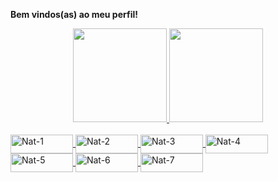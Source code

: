<b>Bem vindos(as) ao meu perfil!</b>

<!--
**natmirandadeveloper/natmirandadeveloper** is a ✨ _special_ ✨ repository because its `README.md` (this file) appears on your GitHub profile.

Here are some ideas to get you started:

- 🔭 I’m currently working on ...
- 🌱 I’m currently learning ...
- 👯 I’m looking to collaborate on ...
- 🤔 I’m looking for help with ...
- 💬 Ask me about ...
- 📫 How to reach me: ...
- 😄 Pronouns: ...
- ⚡ Fun fact: ...
-->

<div align="center">
  <a href="https://github.com/natmirandadeveloper">
  <img height="150em" src="https://github-readme-stats.vercel.app/api?username=natmirandadeveloper&show_icons=true&theme=synthwave&include_all_commits=true&count_private=true"/>
  <img height="150em" src="https://github-readme-stats.vercel.app/api/top-langs/?username=natmirandadeveloper&layout=compact&langs_count=7&theme=synthwave"/>
</div>

<div style="display: inline_block"><br>
  <img align="center" alt="Nat-1" height="30" width="100" src="https://img.shields.io/badge/Android-3DDC84?style=for-the-badge&logo=android&logoColor=white">
  <img align="center" alt="Nat-2" height="30" width="100" src="https://img.shields.io/badge/PHP-777BB4?style=for-the-badge&logo=php&logoColor=white">
  <img align="center" alt="Nat-3" height="30" width="100" src="https://img.shields.io/badge/Kotlin-0095D5?&style=for-the-badge&logo=kotlin&logoColor=white">
  <img align="center" alt="Nat-4" height="30" width="100" src="https://img.shields.io/badge/React-20232A?style=for-the-badge&logo=react&logoColor=61DAFB">
  <img align="center" alt="Nat-5" height="30" width="100" src="https://img.shields.io/badge/CSS3-1572B6?style=for-the-badge&logo=css3&logoColor=white">
  <img align="center" alt="Nat-6" height="30" width="100" src="https://img.shields.io/badge/JavaScript-F7DF1E?style=for-the-badge&logo=javascript&logoColor=black">
  <img align="center" alt="Nat-7" height="30" width="100" src="https://img.shields.io/badge/Bootstrap-563D7C?style=for-the-badge&logo=bootstrap&logoColor=white">  
 
</div>
